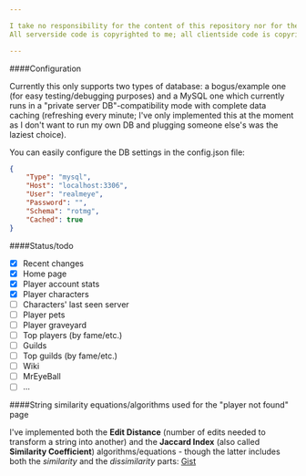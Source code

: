 ```yaml
---

I take no responsibility for the content of this repository nor for the uses of the code it contains.
All serverside code is copyrighted to me; all clientside code is copyrighted to its authors (the RealmEye team, WildShadow/Kabam).

---
```


####Configuration

Currently this only supports two types of database: a bogus/example one (for easy testing/debugging purposes) and a MySQL one which currently runs in a "private server DB"-compatibility mode with complete data caching (refreshing every minute; I've only implemented this at the moment as I don't want to run my own DB and plugging someone else's was the laziest choice).

You can easily configure the DB settings in the config.json file:

```json
{
	"Type": "mysql",
	"Host": "localhost:3306",
	"User": "realmeye",
	"Password": "",
	"Schema": "rotmg",
	"Cached": true
}
```

####Status/todo

- [x] Recent changes
- [x] Home page
- [x] Player account stats
- [x] Player characters
- [ ] Characters' last seen server
- [ ] Player pets
- [ ] Player graveyard
- [ ] Top players (by fame/etc.)
- [ ] Guilds
- [ ] Top guilds (by fame/etc.)
- [ ] Wiki
- [ ] MrEyeBall
- [ ] ...

####String similarity equations/algorithms used for the "player not found" page

I've implemented both the **Edit Distance** (number of edits needed to transform a string into another) and the **Jaccard Index** (also called **Similarity Coefficient**) algorithms/equations - though the latter includes both the *similarity* and the *dissimilarity* parts: [Gist](https://gist.github.com/trapped/d1e62dd3b05e00bfd904)
